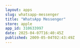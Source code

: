 ```yaml
---
layout: apps
slug: whatsapp-messenger
title: "WhatsApp Messenger"
store: apple
app_id: 310633997
date: 2025-04-07T16:40:45Z
published: 2009-05-04T02:43:49Z
---
```

